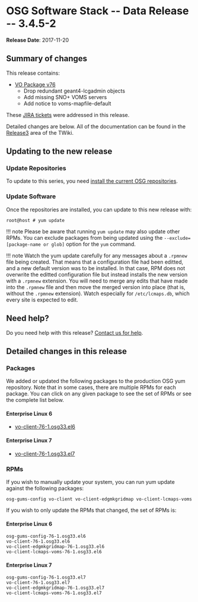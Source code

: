 OSG Software Stack -- Data Release -- 3.4.5-2
==============================================

**Release Date**: 2017-11-20

Summary of changes
------------------

This release contains:

-   [VO Package v76](https://github.com/opensciencegrid/osg-vo-config/releases/tag/release-76)
    -   Drop redundant geant4-lcgadmin objects
    -   Add missing SNO+ VOMS servers
    -   Add notice to voms-mapfile-default

These [JIRA tickets](https://jira.opensciencegrid.org/issues/?jql=project%20%3D%20SOFTWARE%20AND%20fixVersion%20%3D%203.4.5-2%20ORDER%20BY%20priority%20DESC%2C%20key%20DESC) were addressed in this release.

Detailed changes are below. All of the documentation can be found in the [Release3](https://twiki.grid.iu.edu/bin/view/Documentation/Release3/) area of the TWiki.

Updating to the new release
---------------------------

### Update Repositories

To update to this series, you need [install the current OSG repositories](../../common/yum#install-osg-repositories).

### Update Software

Once the repositories are installed, you can update to this new release with:

``` console
root@host # yum update
```

!!! note
    Please be aware that running `yum update` may also update other RPMs. You can exclude packages from being updated using the `--exclude=[package-name or glob]` option for the `yum` command.

!!! note
    Watch the yum update carefully for any messages about a `.rpmnew` file being created. That means that a configuration file had been editted, and a new default version was to be installed. In that case, RPM does not overwrite the editted configuration file but instead installs the new version with a `.rpmnew` extension. You will need to merge any edits that have made into the `.rpmnew` file and then move the merged version into place (that is, without the `.rpmnew` extension). Watch especially for `/etc/lcmaps.db`, which every site is expected to edit.

Need help?
----------

Do you need help with this release? [Contact us for help](../../common/help).

Detailed changes in this release
--------------------------------

### Packages

We added or updated the following packages to the production OSG yum repository. Note that in some cases, there are multiple RPMs for each package. You can click on any given package to see the set of RPMs or see the complete list below.

#### Enterprise Linux 6

-   [vo-client-76-1.osg33.el6](https://koji.chtc.wisc.edu/koji/search?match=glob&type=build&terms=vo-client-76-1.osg33.el6)

#### Enterprise Linux 7

-   [vo-client-76-1.osg33.el7](https://koji.chtc.wisc.edu/koji/search?match=glob&type=build&terms=vo-client-76-1.osg33.el7)

### RPMs

If you wish to manually update your system, you can run yum update against the following packages:

    osg-gums-config vo-client vo-client-edgmkgridmap vo-client-lcmaps-voms

If you wish to only update the RPMs that changed, the set of RPMs is:

#### Enterprise Linux 6

``` file
osg-gums-config-76-1.osg33.el6
vo-client-76-1.osg33.el6
vo-client-edgmkgridmap-76-1.osg33.el6
vo-client-lcmaps-voms-76-1.osg33.el6
```

#### Enterprise Linux 7

``` file
osg-gums-config-76-1.osg33.el7
vo-client-76-1.osg33.el7
vo-client-edgmkgridmap-76-1.osg33.el7
vo-client-lcmaps-voms-76-1.osg33.el7
```


